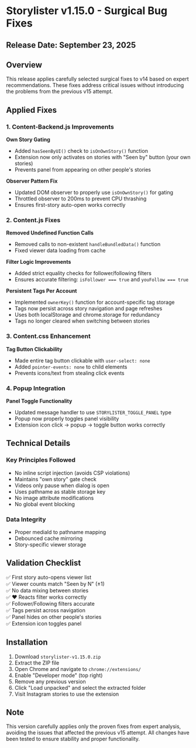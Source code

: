 # Storylister v1.15.0 - Surgical Bug Fixes

## Release Date: September 23, 2025

## Overview

This release applies carefully selected surgical fixes to v14 based on expert recommendations. These fixes address critical issues without introducing the problems from the previous v15 attempt.

## Applied Fixes

### 1. Content-Backend.js Improvements

**Own Story Gating**
- Added `hasSeenByUI()` check to `isOnOwnStory()` function
- Extension now only activates on stories with "Seen by" button (your own stories)
- Prevents panel from appearing on other people's stories

**Observer Pattern Fix**
- Updated DOM observer to properly use `isOnOwnStory()` for gating
- Throttled observer to 200ms to prevent CPU thrashing
- Ensures first-story auto-open works correctly

### 2. Content.js Fixes

**Removed Undefined Function Calls**
- Removed calls to non-existent `handleBundledData()` function
- Fixed viewer data loading from cache

**Filter Logic Improvements**
- Added strict equality checks for follower/following filters
- Ensures accurate filtering: `isFollower === true` and `youFollow === true`

**Persistent Tags Per Account**
- Implemented `ownerKey()` function for account-specific tag storage
- Tags now persist across story navigation and page refreshes
- Uses both localStorage and chrome.storage for redundancy
- Tags no longer cleared when switching between stories

### 3. Content.css Enhancement

**Tag Button Clickability**
- Made entire tag button clickable with `user-select: none`
- Added `pointer-events: none` to child elements
- Prevents icons/text from stealing click events

### 4. Popup Integration

**Panel Toggle Functionality**
- Updated message handler to use `STORYLISTER_TOGGLE_PANEL` type
- Popup now properly toggles panel visibility
- Extension icon click → popup → toggle button works correctly

## Technical Details

### Key Principles Followed
- No inline script injection (avoids CSP violations)
- Maintains "own story" gate check
- Videos only pause when dialog is open
- Uses pathname as stable storage key
- No image attribute modifications
- No global event blocking

### Data Integrity
- Proper mediaId to pathname mapping
- Debounced cache mirroring
- Story-specific viewer storage

## Validation Checklist

✅ First story auto-opens viewer list  
✅ Viewer counts match "Seen by N" (±1)  
✅ No data mixing between stories  
✅ ❤️ Reacts filter works correctly  
✅ Follower/Following filters accurate  
✅ Tags persist across navigation  
✅ Panel hides on other people's stories  
✅ Extension icon toggles panel  

## Installation

1. Download `storylister-v1.15.0.zip`
2. Extract the ZIP file
3. Open Chrome and navigate to `chrome://extensions/`
4. Enable "Developer mode" (top right)
5. Remove any previous version
6. Click "Load unpacked" and select the extracted folder
7. Visit Instagram stories to use the extension

## Note

This version carefully applies only the proven fixes from expert analysis, avoiding the issues that affected the previous v15 attempt. All changes have been tested to ensure stability and proper functionality.